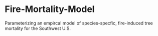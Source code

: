 # Fire-Mortality-Model
Parameterizing an empircal model of species-specfic, fire-induced tree mortality for the Southwest U.S. 
